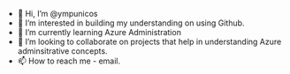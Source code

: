 - 👋 Hi, I’m @ympunicos
- 👀 I’m interested in building my understanding on using Github.
- 🌱 I’m currently learning Azure Administration
- 💞️ I’m looking to collaborate on projects that help in understanding Azure adminsitrative concepts.
- 📫 How to reach me - email.

<!---
ympunicos/ympunicos is a ✨ special ✨ repository because its `README.md` (this file) appears on your GitHub profile.
You can click the Preview link to take a look at your changes.
--->

